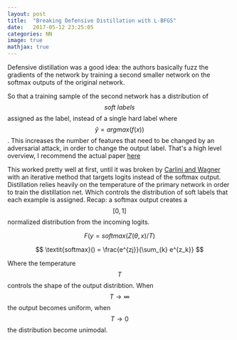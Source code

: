 ```yaml
---
layout: post
title:  "Breaking Defensive Distillation with L-BFGS"
date:   2017-05-12 23:25:05
categories: NN 
image: true
mathjax: true
---
```


Defensive distillation was a good idea: the authors basically fuzz the gradients of the network by training a second smaller network on the softmax outputs of the original network. 

So that a training sample of the second network has a distribution of $$\textit{soft labels}$$ assigned as the label, instead of a single hard label where $$ \hat{y} = \textit{argmax}(f(x)) $$. This increases the number of features that need to be changed by an adversarial attack, in order to change the output label. That's a high level overview, I recommend the actual paper [here](https://arxiv.org/pdf/1511.04508.pdf)


This worked pretty well at first, until it was broken by [Carlini and Wagner](https://arxiv.org/pdf/1607.04311.pdf) with an iterative method that targets logits instead of the softmax output. 
Distillation relies heavily on the temperature of the primary network in order to train the distillation net. 
Which controls the distribution of soft labels that each example is assigned. 
Recap: a softmax output creates a $$[0, 1]$$ normalized distribution from the incoming logits. 

$$ F(y = \textit{softmax}(Z(\theta, x) / T)$$

$$ \textit{softmax}() = \frac{e^{zj}}{\sum_{k} e^{z_k}} $$

Where the temperature $$T$$ controls the shape of the output distribtion. 
When $$T \rightarrow \infty$$ the output becomes uniform, when $$T \rightarrow 0$$ the distribution become unimodal. 


